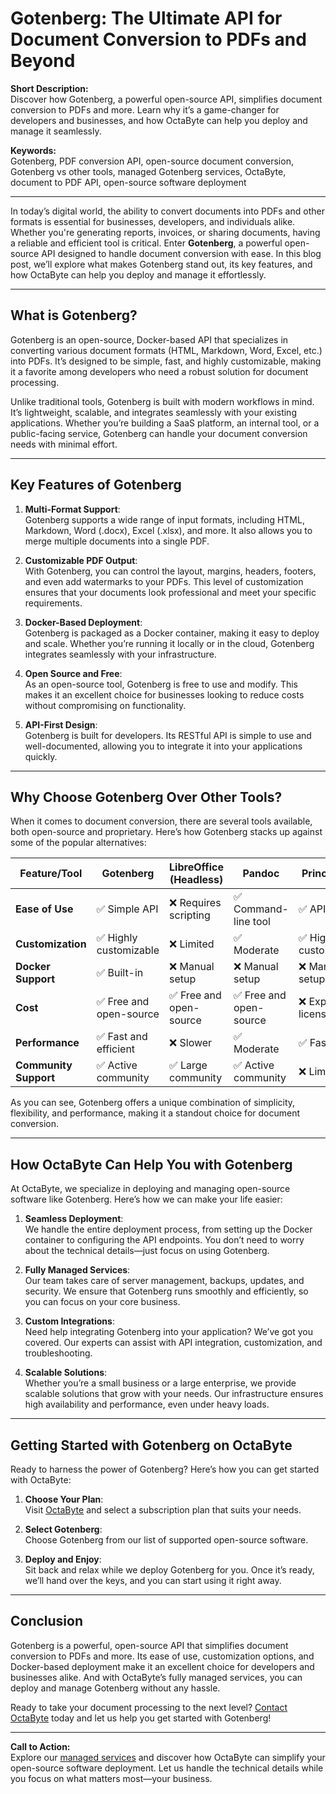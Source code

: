 # Gotenberg: The Ultimate API for Document Conversion to PDFs and Beyond

**Short Description:**  
Discover how Gotenberg, a powerful open-source API, simplifies document conversion to PDFs and more. Learn why it’s a game-changer for developers and businesses, and how OctaByte can help you deploy and manage it seamlessly.

**Keywords:**  
Gotenberg, PDF conversion API, open-source document conversion, Gotenberg vs other tools, managed Gotenberg services, OctaByte, document to PDF API, open-source software deployment

---

In today’s digital world, the ability to convert documents into PDFs and other formats is essential for businesses, developers, and individuals alike. Whether you're generating reports, invoices, or sharing documents, having a reliable and efficient tool is critical. Enter **Gotenberg**, a powerful open-source API designed to handle document conversion with ease. In this blog post, we’ll explore what makes Gotenberg stand out, its key features, and how OctaByte can help you deploy and manage it effortlessly.

---

## What is Gotenberg?

Gotenberg is an open-source, Docker-based API that specializes in converting various document formats (HTML, Markdown, Word, Excel, etc.) into PDFs. It’s designed to be simple, fast, and highly customizable, making it a favorite among developers who need a robust solution for document processing.

Unlike traditional tools, Gotenberg is built with modern workflows in mind. It’s lightweight, scalable, and integrates seamlessly with your existing applications. Whether you’re building a SaaS platform, an internal tool, or a public-facing service, Gotenberg can handle your document conversion needs with minimal effort.

---

## Key Features of Gotenberg

1. **Multi-Format Support**:  
   Gotenberg supports a wide range of input formats, including HTML, Markdown, Word (.docx), Excel (.xlsx), and more. It also allows you to merge multiple documents into a single PDF.

2. **Customizable PDF Output**:  
   With Gotenberg, you can control the layout, margins, headers, footers, and even add watermarks to your PDFs. This level of customization ensures that your documents look professional and meet your specific requirements.

3. **Docker-Based Deployment**:  
   Gotenberg is packaged as a Docker container, making it easy to deploy and scale. Whether you’re running it locally or in the cloud, Gotenberg integrates seamlessly with your infrastructure.

4. **Open Source and Free**:  
   As an open-source tool, Gotenberg is free to use and modify. This makes it an excellent choice for businesses looking to reduce costs without compromising on functionality.

5. **API-First Design**:  
   Gotenberg is built for developers. Its RESTful API is simple to use and well-documented, allowing you to integrate it into your applications quickly.

---

## Why Choose Gotenberg Over Other Tools?

When it comes to document conversion, there are several tools available, both open-source and proprietary. Here’s how Gotenberg stacks up against some of the popular alternatives:

| Feature/Tool          | Gotenberg               | LibreOffice (Headless) | Pandoc               | Prince XML           |
|-----------------------|-------------------------|------------------------|----------------------|----------------------|
| **Ease of Use**       | ✅ Simple API           | ❌ Requires scripting  | ✅ Command-line tool | ✅ API-based         |
| **Customization**     | ✅ Highly customizable  | ❌ Limited             | ✅ Moderate          | ✅ Highly customizable|
| **Docker Support**    | ✅ Built-in             | ❌ Manual setup        | ❌ Manual setup      | ❌ Manual setup      |
| **Cost**              | ✅ Free and open-source | ✅ Free and open-source| ✅ Free and open-source| ❌ Expensive license |
| **Performance**       | ✅ Fast and efficient   | ❌ Slower              | ✅ Moderate          | ✅ Fast              |
| **Community Support** | ✅ Active community     | ✅ Large community     | ✅ Active community  | ❌ Limited           |

As you can see, Gotenberg offers a unique combination of simplicity, flexibility, and performance, making it a standout choice for document conversion.

---

## How OctaByte Can Help You with Gotenberg

At OctaByte, we specialize in deploying and managing open-source software like Gotenberg. Here’s how we can make your life easier:

1. **Seamless Deployment**:  
   We handle the entire deployment process, from setting up the Docker container to configuring the API endpoints. You don’t need to worry about the technical details—just focus on using Gotenberg.

2. **Fully Managed Services**:  
   Our team takes care of server management, backups, updates, and security. We ensure that Gotenberg runs smoothly and efficiently, so you can focus on your core business.

3. **Custom Integrations**:  
   Need help integrating Gotenberg into your application? We’ve got you covered. Our experts can assist with API integration, customization, and troubleshooting.

4. **Scalable Solutions**:  
   Whether you’re a small business or a large enterprise, we provide scalable solutions that grow with your needs. Our infrastructure ensures high availability and performance, even under heavy loads.

---

## Getting Started with Gotenberg on OctaByte

Ready to harness the power of Gotenberg? Here’s how you can get started with OctaByte:

1. **Choose Your Plan**:  
   Visit [OctaByte](https://octabyte.io) and select a subscription plan that suits your needs.

2. **Select Gotenberg**:  
   Choose Gotenberg from our list of supported open-source software.

3. **Deploy and Enjoy**:  
   Sit back and relax while we deploy Gotenberg for you. Once it’s ready, we’ll hand over the keys, and you can start using it right away.

---

## Conclusion

Gotenberg is a powerful, open-source API that simplifies document conversion to PDFs and more. Its ease of use, customization options, and Docker-based deployment make it an excellent choice for developers and businesses alike. And with OctaByte’s fully managed services, you can deploy and manage Gotenberg without any hassle.

Ready to take your document processing to the next level? [Contact OctaByte](https://octabyte.io) today and let us help you get started with Gotenberg!

---

**Call to Action:**  
Explore our [managed services](https://octabyte.io) and discover how OctaByte can simplify your open-source software deployment. Let us handle the technical details while you focus on what matters most—your business.